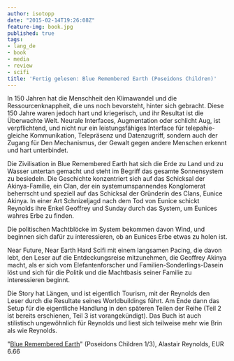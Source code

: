 ```yaml
---
author: isotopp
date: "2015-02-14T19:26:08Z"
feature-img: book.jpg
published: true
tags:
- lang_de
- book
- media
- review
- scifi
title: 'Fertig gelesen: Blue Remembered Earth (Poseidons Children)'
---
```

In 150 Jahren hat die Menschheit den Klimawandel und die Ressourcenknappheit, die uns noch bevorsteht, hinter sich gebracht. Diese 150 Jahre waren jedoch hart und kriegerisch, und ihr Resultat ist die Überwachte Welt. Neurale Interfaces, Augmentation oder schlicht Aug, ist verpflichtend, und nicht nur ein leistungsfähiges Interface für telepahie-gleiche Kommunikation, Telepräsenz und Datenzugriff, sondern auch der Zugang für Den Mechanismus, der Gewalt gegen andere Menschen erkennt und hart unterbindet.

Die Zivilisation in Blue Remembered Earth hat sich die Erde zu Land und zu Wasser untertan gemacht und steht im Begriff das gesamte Sonnensystem zu besiedeln. Die Geschichte konzentriert sich auf das Schicksal der Akinya-Familie, ein Clan, der ein systemumspannendes Konglomerat beherrscht und speziell auf das Schicksal der Gründerin des Clans, Eunice Akinya. In einer Art Schnizeljagd nach dem Tod von Eunice schickt Reynolds ihre Enkel Geoffrey und Sunday durch das System, um Eunices wahres Erbe zu finden.

Die politischen Machtblöcke im System bekommen davon Wind, und beginnen sich dafür zu interessieren, ob an Eunices Erbe etwas zu holen ist.

Near Future, Near Earth Hard Scifi mit einem langsamen Pacing, die davon lebt, den Leser auf die Entdeckungsreise mitzunehmen, die Geoffrey Akinya macht, als er sich vom Elefantenforscher und Familien-Sonderlings-Dasein löst und sich für die Politik und die Machtbasis seiner Familie zu interessieren beginnt.

Die Story hat Längen, und ist eigentlich Tourism, mit der Reynolds den Leser durch die Resultate seines Worldbuildings führt. Am Ende dann das Setup für die eigentliche Handlung in den späteren Teilen der Reihe (Teil 2 ist bereits erschienen, Teil 3 ist vorangekündigt). Das Buch ist auch stilistisch ungewöhnlich für Reynolds und liest sich teilweise mehr wie Brin als wie Reynolds.

"[Blue Remembered Earth](https://www.amazon.de/Blue-Remembered-Earth-Poseidons-Children-ebook/dp/B006X8GFBQ)" (Poseidons Children 1/3), Alastair Reynolds, EUR 6.66
